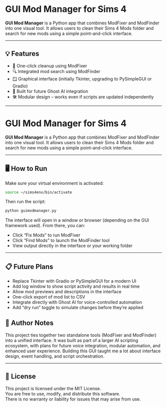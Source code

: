 # GUI Mod Manager for Sims 4

**GUI Mod Manager** is a Python app that combines ModFixer and ModFinder into one visual tool. It allows users to clean their Sims 4 Mods folder and search for new mods using a simple point-and-click interface.

---

## 💡 Features

- 🧼 One-click cleanup using ModFixer
- 🔍 Integrated mod search using ModFinder
- 🪟 Graphical interface (initially Tkinter, upgrading to PySimpleGUI or Gradio)
- 🧠 Built for future Ghost AI integration
- 🛠 Modular design – works even if scripts are updated independently

---
# GUI Mod Manager for Sims 4

**GUI Mod Manager** is a Python app that combines ModFixer and ModFinder into one visual tool. It allows users to clean their Sims 4 Mods folder and search for new mods using a simple point-and-click interface.

---

## 🖥️ How to Run

Make sure your virtual environment is activated:

```bash
source ~/sims4env/bin/activate
```

Then run the script:

```bash
python guimodmanager.py
```

The interface will open in a window or browser (depending on the GUI framework used). From there, you can:

- Click “Fix Mods” to run ModFixer
- Click “Find Mods” to launch the ModFinder tool
- View output directly in the interface or your working folder
---

## 📋 Future Plans

- Replace Tkinter with Gradio or PySimpleGUI for a modern UI
- Add log window to show script activity and results in real time
- Allow mod previews and descriptions in the interface
- One-click export of mod list to CSV
- Integrate directly with Ghost AI for voice-controlled automation
- Add “dry run” toggle to simulate changes before they’re applied

## 🙋 Author Notes

This project ties together two standalone tools (ModFixer and ModFinder) into a unified interface. It was built as part of a larger AI scripting ecosystem, with plans for future voice integration, modular automation, and enhanced user experience. Building this GUI taught me a lot about interface design, event handling, and script orchestration.

---

## 📝 License

This project is licensed under the MIT License.  
You are free to use, modify, and distribute this software.  
There is no warranty or liability for issues that may arise from use.

